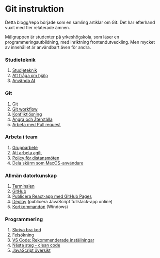 # Git instruktion
Detta blogg/repo började som en samling artiklar om Git. Det har efterhand vuxit med fler relaterade ämnen.

Målgruppen är studenter på yrkeshögskola, som läser en programmeringsutbildning, med inriktning frontendutveckling. Men mycket av innehållet är användbart även för andra.


### Studieteknik
1. [Studieteknik](md/studieteknik.md#Studieteknik)
1. [Att fråga om hjälp](md/get-help.md#be-om-hjälp)
1. [Använda AI](md/ai.md#ai)

### Git
1. [Git](md/git.md#git)
1. [Git workflow](md/git-workflow.md#git)
1. [Konfliktlösning](md/git-merge.md#git)
1. [Ångra och återställa](md/git-undo.md#ångra-och-återställa)
1. [Arbeta med Pull request](md/git-pull-request.md#workflow)

### Arbeta i team
1. [Grupparbete](md/group.md#grupparbete)
1. [Att arbeta agilt](md/agile.md#att-arbeta-agilt)
1. [Policy för distansmöten](md/distans.md#videomöten)
1. [Dela skärm som MacOS-användare](md/mac-share-screen.md#dela-skärm-som-macos-användare)

### Allmän datorkunskap
1. [Terminalen](md/terminalen.md#terminalen)
1. [GitHub](md/github.md#att-arbeta-med-frontend)
1. [Publicera React-app med GitHub Pages](md/deploy-react.md)
1. [Deploy](md/deploy.md#deploy) (publicera JavaScript fullstack-app online)
1. [Kortkommandon](md/shortcuts.md) (Windows)

### Programmering
1. [Skriva bra kod](md/write-good-code.md#att-skriva-bra-kod)
1. [Felsökning](md/find-errors.md#fel-i-koden)
1. [VS Code: Rekommenderade inställningar](md/vscode-settings.md#vs-code-rekommenderade-inställningar)
1. [Nästa steg - clean code](md/clean-code-summary.md#nästa-steg)
1. [JavaScript översikt](md/js-overview.md)
